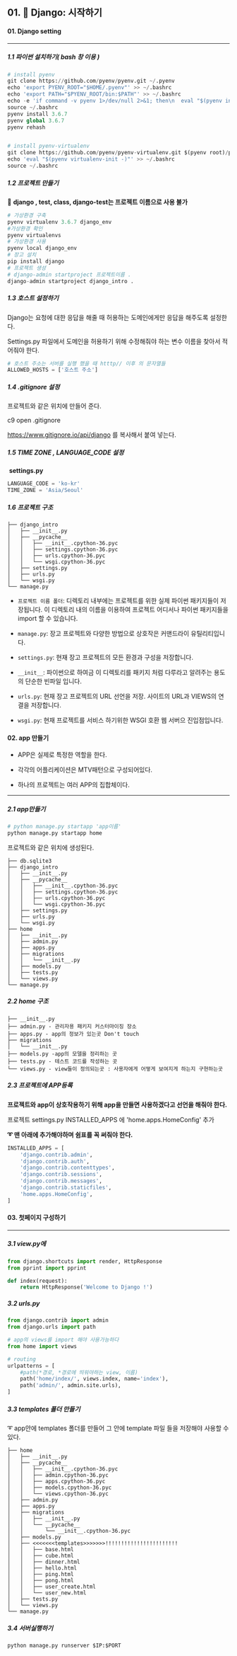 ## 01. &#127752; Django:  시작하기

#### 01.  Django setting

---

##### 				1.1 파이썬 설치하기( bash 창 이용 )

```python
# install pyenv
git clone https://github.com/pyenv/pyenv.git ~/.pyenv
echo 'export PYENV_ROOT="$HOME/.pyenv"' >> ~/.bashrc
echo 'export PATH="$PYENV_ROOT/bin:$PATH"' >> ~/.bashrc
echo -e 'if command -v pyenv 1>/dev/null 2>&1; then\n  eval "$(pyenv init -)"\nfi' >> ~/.bashrc
source ~/.bashrc
pyenv install 3.6.7
pyenv global 3.6.7
pyenv rehash


# install pyenv-virtualenv
git clone https://github.com/pyenv/pyenv-virtualenv.git $(pyenv root)/plugins/pyenv-virtualenv
echo 'eval "$(pyenv virtualenv-init -)"' >> ~/.bashrc
source ~/.bashrc
```



##### 			1.2 프로젝트 만들기

 &#128314; **django , test, class, django-test는 프로젝트 이름으로 사용 불가**

```python
# 가상환경 구축
pyenv virtualenv 3.6.7 django_env
#가상환경 확인
pyenv virtualenvs
# 가상환경 사용
pyenv local django_env
# 장고 설치
pip install django
# 프로젝트 생성
# django-admin startproject 프로젝트이름 .
django-admin startproject django_intro .
```



##### 		1.3 호스트 설정하기

Django는 요청에 대한 응답을 해줄 때 허용하는 도메인에게만 응답을 해주도록 설정한다. 

Settings.py 파일에서 도메인을 허용하기 위해 수정해줘야 하는 변수 이름을 찾아서 적어줘야  한다.

```py
# 호스트 주소는 서버를 실행 했을 때 htttp// 이후 의 문자열들
ALLOWED_HOSTS = ['호스트 주소']
```



##### 1.4 .gitignore 설정

프로젝트와 같은 위치에 만들어 준다.

c9 open .gitignore

https://www.gitignore.io/api/django 를 복사해서 붙여 넣는다.





##### 1.5 TIME ZONE , LANGUAGE_CODE 설정

​	**settings.py**

```python
LANGUAGE_CODE = 'ko-kr'
TIME_ZONE = 'Asia/Seoul'
```



##### 1.6 프로젝트 구조

```
├── django_intro
│   ├── __init__.py
│   ├── __pycache__
│   │   ├── __init__.cpython-36.pyc
│   │   ├── settings.cpython-36.pyc
│   │   ├── urls.cpython-36.pyc
│   │   └── wsgi.cpython-36.pyc
│   ├── settings.py
│   ├── urls.py
│   └── wsgi.py
└── manage.py
```

- `프로젝트 이름 폴더`: 디렉토리 내부에는 프로젝트를 위한 실제 파이썬 패키지들이 저장됩니다. 이 디렉토리 내의 이름을 이용하여 프로젝트 어디서나 파이썬 패키지들을 import 할 수 있습니다.

- `manage.py`: 장고 프로젝트와 다양한 방법으로 상호작은 커맨드라이 유틸리티입니다. 

- `settings.py`: 현재 장고 프로젝트의 모든 환경과 구성을 저장합니다.

- `__init__`: 파이썬으로 하여금 이 디렉토리를 패키지 처럼 다루라고 알려주는 용도의 단순한 빈파일 입니다.

- `urls.py`: 현재 장고 프로젝트의  URL 선언을 저장. 사이트의 URL과 VIEWS의 연결을 저장합니다.

- `wsgi.py`: 현재 프로젝트를 서비스 하기위한  WSGI 호환 웹 서버으 진입점입니다.



#### 02. app 만들기

- APP은 실제로 특정한 역할을 한다.  

- 각각의 어플리케이션은  MTV패턴으로 구성되어있다.

- 하나의 프로젝트는 여러 APP의 집합체이다.

---

##### 2.1 app만들기

``` python
# python manage.py startapp 'app이름'
python manage.py startapp home
```

프로젝트와 같은 위치에 생성된다.

```
├── db.sqlite3
├── django_intro
│   ├── __init__.py
│   ├── __pycache__
│   │   ├── __init__.cpython-36.pyc
│   │   ├── settings.cpython-36.pyc
│   │   ├── urls.cpython-36.pyc
│   │   └── wsgi.cpython-36.pyc
│   ├── settings.py
│   ├── urls.py
│   └── wsgi.py
├── home	
│   ├── __init__.py
│   ├── admin.py
│   ├── apps.py
│   ├── migrations
│   │   └── __init__.py
│   ├── models.py
│   ├── tests.py
│   └── views.py
└── manage.py
```



##### 2.2 home 구조  

```
├── __init__.py
├── admin.py - 관리자용 패키지 커스터마이징 장소
├── apps.py - app의 정보가 있는곳 Don't touch
├── migrations
│   └── __init__.py
├── models.py -app의 모델을 정리하는 곳  
├── tests.py - 테스트 코드를 작성하는 곳
└── views.py - view들이 정의되는곳 : 사용자에게 어떻게 보여지게 하는지 구현하는곳
```



##### 2.3 프로젝트에 APP등록

**프로젝트와 app이 상호작용하기 위해 app을 만들면 사용하겠다고 선언을 해줘야 한다.**

프로젝트 settings.py INSTALLED_APPS 에 'home.apps.HomeConfig'  추가

**&#10160; 맨 아래에 추가해야하며 쉼표를 꼭 써줘야 한다.**

```python
INSTALLED_APPS = [
    'django.contrib.admin',
    'django.contrib.auth',
    'django.contrib.contenttypes',
    'django.contrib.sessions',
    'django.contrib.messages',
    'django.contrib.staticfiles',
    'home.apps.HomeConfig',
]
```



#### 03. 첫페이지 구성하기

---

##### 			3.1  view.py에 

```python
from django.shortcuts import render, HttpResponse
from pprint import pprint

def index(request):
    return HttpResponse('Welcome to Django !')
```

##### 				3.2  urls.py

``` python
from django.contrib import admin
from django.urls import path

# app의 views를 import 해야 사용가능하다
from home import views

# routing
urlpatterns = [
    #path(*경로, *경로에 띄워야하는 view, 이름)
    path('home/index/', views.index, name='index'),
    path('admin/', admin.site.urls),
]
```

##### 3.3 templates 폴더 만들기

&#10160; app안에 templates 폴더를 만들어 그 안에 template 파일 들을 저장해야  사용할 수 있다.

```
├── home
│   ├── __init__.py
│   ├── __pycache__
│   │   ├── __init__.cpython-36.pyc
│   │   ├── admin.cpython-36.pyc
│   │   ├── apps.cpython-36.pyc
│   │   ├── models.cpython-36.pyc
│   │   └── views.cpython-36.pyc
│   ├── admin.py
│   ├── apps.py
│   ├── migrations
│   │   ├── __init__.py
│   │   └── __pycache__
│   │       └── __init__.cpython-36.pyc
│   ├── models.py
│   ├── <<<<<<<templates>>>>>>>!!!!!!!!!!!!!!!!!!!!!!!
│   │   ├── base.html
│   │   ├── cube.html
│   │   ├── dinner.html
│   │   ├── hello.html
│   │   ├── ping.html
│   │   ├── pong.html
│   │   ├── user_create.html
│   │   └── user_new.html
│   ├── tests.py
│   └── views.py
└── manage.py
```

##### 			3.4 서버실행하기

```python
python manage.py runserver $IP:$PORT
```